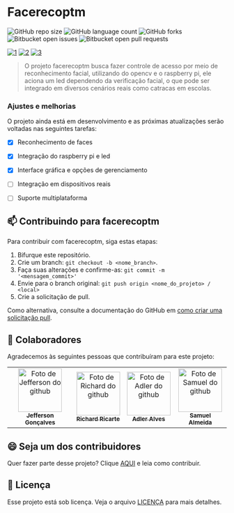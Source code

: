# Facerecoptm

![GitHub repo size](https://img.badgesize.io/:github.com/vonderheidon/facerecoptm[.svg|png|jpg][?compression=gzip|brotli][&label=string][&max=string][&softmax=string]
)
![GitHub language count](https://img.shields.io/github/languages/count/iuricode/README-template?style=for-the-badge)
![GitHub forks](https://img.shields.io/github/forks/iuricode/README-template?style=for-the-badge)
![Bitbucket open issues](https://img.shields.io/bitbucket/issues/iuricode/README-template?style=for-the-badge)
![Bitbucket open pull requests](https://img.shields.io/bitbucket/pr-raw/iuricode/README-template?style=for-the-badge)

<a href="https://ibb.co/cNd2T16"><img src="https://i.ibb.co/cNd2T16/1.png" alt="1" border="0"></a> <a href="https://ibb.co/Q9zHgXL"><img src="https://i.ibb.co/Q9zHgXL/2.png" alt="2" border="0"></a> <a href="https://ibb.co/dJRwDvS"><img src="https://i.ibb.co/dJRwDvS/3.png" alt="3" border="0"></a>

> O projeto facerecoptm busca fazer controle de acesso por meio de reconhecimento facial, utilizando do opencv e o raspberry pi, ele aciona um led dependendo da verificação facial, o que pode ser integrado em diversos cenários reais como catracas em escolas.
### Ajustes e melhorias

O projeto ainda está em desenvolvimento e as próximas atualizações serão voltadas nas seguintes tarefas:

- [x] Reconhecimento de faces
- [x] Integração do raspberry pi e led
- [x] Interface gráfica e opções de gerenciamento
- [ ] Integração em dispositivos reais
- [ ] Suporte multiplataforma



## 📫 Contribuindo para facerecoptm

Para contribuir com facerecoptm, siga estas etapas:

1. Bifurque este repositório.
2. Crie um branch: `git checkout -b <nome_branch>`.
3. Faça suas alterações e confirme-as: `git commit -m '<mensagem_commit>'`
4. Envie para o branch original: `git push origin <nome_do_projeto> / <local>`
5. Crie a solicitação de pull.

Como alternativa, consulte a documentação do GitHub em [como criar uma solicitação pull](https://help.github.com/en/github/collaborating-with-issues-and-pull-requests/creating-a-pull-request).

## 🤝 Colaboradores

Agradecemos às seguintes pessoas que contribuíram para este projeto:

<table>
  <tr>
    <td align="center">
      <a href="https://github.com/vonderheidon" title="Jefferson Gonçalves">
        <img src="https://avatars3.githubusercontent.com/u/116755050" width="100px;" alt="Foto de Jefferson do github"/><br>
        <sub>
          <b>Jefferson Gonçalves</b>
        </sub>
      </a>
    </td>
    <td align="center">
      <a href="https://github.com/richardsoapsoup" title="Richard Ricarte">
        <img src="https://avatars3.githubusercontent.com/u/133531075" width="100px;" alt="Foto de Richard do github"/><br>
        <sub>
          <b>Richard Ricarte</b>
        </sub>
      </a>
    </td>
    <td align="center">
      <a href="https://github.com/adlerk9" title="Adler Alves">
         <img src="https://avatars3.githubusercontent.com/u/129912900" width="100px;" alt="Foto de Adler do github"/><br>
        <sub>
          <b>Adler Alves</b>
        </sub>
      </a>
    </td>
    <td align="center">
      <a href="https://github.com/samuelftlz" title="Samuel almeida">
         <img src="https://avatars3.githubusercontent.com/u/134955854" width="100px;" alt="Foto de Samuel do github"/><br>
        <sub>
          <b>Samuel Almeida</b>
        </sub>
      </a>
    </td>
    
  </tr>
</table>

## 😄 Seja um dos contribuidores

Quer fazer parte desse projeto? Clique [AQUI](CONTRIBUTING.md) e leia como contribuir.

## 📝 Licença

Esse projeto está sob licença. Veja o arquivo [LICENÇA](LICENSE.md) para mais detalhes.

